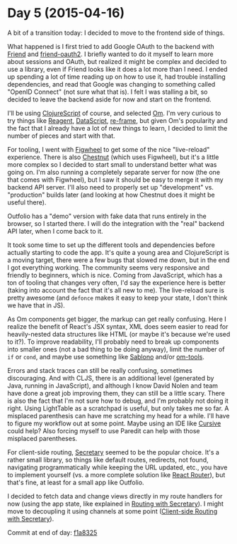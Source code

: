 # Day 5 (2015-04-16)

A bit of a transition today: I decided to move to the frontend side of things.

What happened is I first tried to add Google OAuth to the backend with [Friend](https://github.com/cemerick/friend) and [friend-oauth2](https://github.com/ddellacosta/friend-oauth2). I briefly wanted to do it myself to learn more about sessions and OAuth, but realized it might be complex and decided to use a library, even if Friend looks like it does a lot more than I need. I ended up spending a lot of time reading up on how to use it, had trouble installing dependencies, and read that Google was changing to something called "OpenID Connect" (not sure what that is). I felt I was stalling a bit, so decided to leave the backend aside for now and start on the frontend.

I'll be using [ClojureScript](https://github.com/clojure/clojurescript) of course, and selected [Om](https://github.com/omcljs/om). I'm very curious to try things like [Reagent](http://reagent-project.github.io/), [DataScript](https://github.com/tonsky/datascript), [re-frame](https://github.com/Day8/re-frame), but given Om's popularity and the fact that I already have a lot of new things to learn, I decided to limit the number of pieces and start with that.

For tooling, I went with [Figwheel](https://github.com/bhauman/lein-figwheel) to get some of the nice "live-reload" experience. There is also [Chestnut](https://github.com/plexus/chestnut) (which uses Figwheel), but it's a little more complex so I decided to start small to understand better what was going on. I'm also running a completely separate server for now (the one that comes with Figwheel), but I saw it should be easy to merge it with my backend API server. I'll also need to properly set up "development" vs. "production" builds later (and looking at how Chestnut does it might be useful there).

Outfolio has a "demo" version with fake data that runs entirely in the browser, so I started there. I will do the integration with the "real" backend API later, when I come back to it.

It took some time to set up the different tools and dependencies before actually starting to code the app. It's quite a young area and ClojureScript is a moving target, there were a few bugs that slowed me down, but in the end I got everything working. The community seems very responsive and friendly to beginners, which is nice. Coming from JavaScript, which has a ton of tooling that changes very often, I'd say the experience here is better (taking into account the fact that it's all new to me). The live-reload sure is pretty awesome (and `defonce` makes it easy to keep your state, I don't think we have that in JS).

As Om components get bigger, the markup can get really confusing. Here I realize the benefit of React's JSX syntax, XML does seem easier to read for heavily-nested data structures like HTML (or maybe it's because we're used to it?). To improve readability, I'll probably need to break up components into smaller ones (not a bad thing to be doing anyway), limit the number of `if` or `cond`, and maybe use something like [Sablono](https://github.com/r0man/sablono) and/or [om-tools](https://github.com/Prismatic/om-tools).

Errors and stack traces can still be really confusing, sometimes discouraging. And with CLJS, there is an additional level (generated by Java, running in JavaScript), and although I know David Nolen and team have done a great job improving them, they can still be a little scary. There is also the fact that I'm not sure how to debug, and I'm probably not doing it right. Using LightTable as a scratchpad is useful, but only takes me so far. A misplaced parenthesis can have me scratching my head for a while. I'll have to figure my workflow out at some point. Maybe using an IDE like [Cursive](https://cursiveclojure.com/) could help? Also forcing myself to use Paredit can help with those misplaced parentheses.

For client-side routing, [Secretary](https://github.com/gf3/secretary) seemed to be the popular choice. It's a rather small library, so things like default routes, redirects, not found, navigating programmatically while keeping the URL updated, etc., you have to implement yourself (vs. a more complete solution like [React Router](https://github.com/rackt/react-router)), but that's fine, at least for a small app like Outfolio.

I decided to fetch data and change views directly in my route handlers for now (using the app state, like explained in [Routing with Secretary](http://yogthos.net/posts/2014-08-14-Routing-With-Secretary.html)). I might move to decoupling it using channels at some point ([Client-side Routing with Secretary](http://ayronwohletz.com/single-page-web-apps-with-a-full-clojure-stack/#Client-side_Routing_with_Secretary)).

Commit at end of day: [f1a8325](https://github.com/nicolashery/outfolio-clj/commit/f1a83256e20a683f4c6e01a25c6a2349c5f1e1d5)
